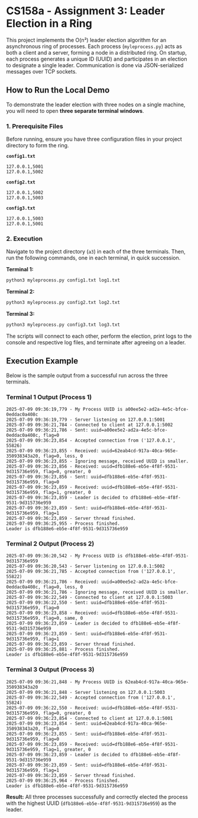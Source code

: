 # CS158a - Assignment 3: Leader Election in a Ring

This project implements the O(n²) leader election algorithm for an asynchronous ring of processes. Each process (`myleprocess.py`) acts as both a client and a server, forming a node in a distributed ring. On startup, each process generates a unique ID (UUID) and participates in an election to designate a single leader. Communication is done via JSON-serialized messages over TCP sockets.

## How to Run the Local Demo

To demonstrate the leader election with three nodes on a single machine, you will need to open **three separate terminal windows**.

### 1. Prerequisite Files

Before running, ensure you have three configuration files in your project directory to form the ring.

**`config1.txt`**
```
127.0.0.1,5001
127.0.0.1,5002
```

**`config2.txt`**
```
127.0.0.1,5002
127.0.0.1,5003
```

**`config3.txt`**
```
127.0.0.1,5003
127.0.0.1,5001
```

### 2. Execution

Navigate to the project directory (`a3`) in each of the three terminals. Then, run the following commands, one in each terminal, in quick succession.

**Terminal 1:**
```bash
python3 myleprocess.py config1.txt log1.txt
```

**Terminal 2:**
```bash
python3 myleprocess.py config2.txt log2.txt
```

**Terminal 3:**
```bash
python3 myleprocess.py config3.txt log3.txt
```

The scripts will connect to each other, perform the election, print logs to the console and respective log files, and terminate after agreeing on a leader.

## Execution Example

Below is the sample output from a successful run across the three terminals.

### Terminal 1 Output (Process 1)
```
2025-07-09 09:36:19,779 - My Process UUID is a00ee5e2-ad2a-4e5c-bfce-0eddac0a408c
2025-07-09 09:36:19,779 - Server listening on 127.0.0.1:5001
2025-07-09 09:36:21,784 - Connected to client at 127.0.0.1:5002
2025-07-09 09:36:21,786 - Sent: uuid=a00ee5e2-ad2a-4e5c-bfce-0eddac0a408c, flag=0
2025-07-09 09:36:23,854 - Accepted connection from ('127.0.0.1', 55826)
2025-07-09 09:36:23,855 - Received: uuid=62eab4cd-917a-40ca-965e-350938343a20, flag=0, less, 0
2025-07-09 09:36:23,855 - Ignoring message, received UUID is smaller.
2025-07-09 09:36:23,856 - Received: uuid=dfb188e6-eb5e-4f8f-9531-9d315736e959, flag=0, greater, 0
2025-07-09 09:36:23,856 - Sent: uuid=dfb188e6-eb5e-4f8f-9531-9d315736e959, flag=0
2025-07-09 09:36:23,859 - Received: uuid=dfb188e6-eb5e-4f8f-9531-9d315736e959, flag=1, greater, 0
2025-07-09 09:36:23,859 - Leader is decided to dfb188e6-eb5e-4f8f-9531-9d315736e959
2025-07-09 09:36:23,859 - Sent: uuid=dfb188e6-eb5e-4f8f-9531-9d315736e959, flag=1
2025-07-09 09:36:23,859 - Server thread finished.
2025-07-09 09:36:25,955 - Process finished.
Leader is dfb188e6-eb5e-4f8f-9531-9d315736e959
```

### Terminal 2 Output (Process 2)
```
2025-07-09 09:36:20,542 - My Process UUID is dfb188e6-eb5e-4f8f-9531-9d315736e959
2025-07-09 09:36:20,543 - Server listening on 127.0.0.1:5002
2025-07-09 09:36:21,785 - Accepted connection from ('127.0.0.1', 55822)
2025-07-09 09:36:21,786 - Received: uuid=a00ee5e2-ad2a-4e5c-bfce-0eddac0a408c, flag=0, less, 0
2025-07-09 09:36:21,786 - Ignoring message, received UUID is smaller.
2025-07-09 09:36:22,549 - Connected to client at 127.0.0.1:5003
2025-07-09 09:36:22,550 - Sent: uuid=dfb188e6-eb5e-4f8f-9531-9d315736e959, flag=0
2025-07-09 09:36:23,858 - Received: uuid=dfb188e6-eb5e-4f8f-9531-9d315736e959, flag=0, same, 0
2025-07-09 09:36:23,859 - Leader is decided to dfb188e6-eb5e-4f8f-9531-9d315736e959
2025-07-09 09:36:23,859 - Sent: uuid=dfb188e6-eb5e-4f8f-9531-9d315736e959, flag=1
2025-07-09 09:36:23,859 - Server thread finished.
2025-07-09 09:36:25,881 - Process finished.
Leader is dfb188e6-eb5e-4f8f-9531-9d315736e959
```

### Terminal 3 Output (Process 3)
```
2025-07-09 09:36:21,848 - My Process UUID is 62eab4cd-917a-40ca-965e-350938343a20
2025-07-09 09:36:21,848 - Server listening on 127.0.0.1:5003
2025-07-09 09:36:22,549 - Accepted connection from ('127.0.0.1', 55824)
2025-07-09 09:36:22,550 - Received: uuid=dfb188e6-eb5e-4f8f-9531-9d315736e959, flag=0, greater, 0
2025-07-09 09:36:23,854 - Connected to client at 127.0.0.1:5001
2025-07-09 09:36:23,854 - Sent: uuid=62eab4cd-917a-40ca-965e-350938343a20, flag=0
2025-07-09 09:36:23,855 - Sent: uuid=dfb188e6-eb5e-4f8f-9531-9d315736e959, flag=0
2025-07-09 09:36:23,859 - Received: uuid=dfb188e6-eb5e-4f8f-9531-9d315736e959, flag=1, greater, 0
2025-07-09 09:36:23,859 - Leader is decided to dfb188e6-eb5e-4f8f-9531-9d315736e959
2025-07-09 09:36:23,859 - Sent: uuid=dfb188e6-eb5e-4f8f-9531-9d315736e959, flag=1
2025-07-09 09:36:23,859 - Server thread finished.
2025-07-09 09:36:25,964 - Process finished.
Leader is dfb188e6-eb5e-4f8f-9531-9d315736e959
```

**Result:** All three processes successfully and correctly elected the process with the highest UUID (`dfb188e6-eb5e-4f8f-9531-9d315736e959`) as the leader.
